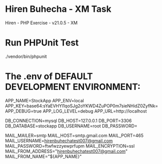 # Hiren Buhecha - XM Task
Hiren - PHP Exercise - v21.0.5 - XM

# Run PHPUnit Test
./vendor/bin/phpunit

# The .env of DEFAULT DEVELOPMENT ENVIRONMENT:

   APP_NAME=StockApp 
   APP_ENV=local
   APP_KEY=base64:sYaEVHYl1qoSJg2oYKWD4ZuPOP0m7sieNHidZ0ZyfNk=
   APP_DEBUG=true
   APP_LOG_LEVEL=debug
   APP_URL=http://localhost
   
   DB_CONNECTION=mysql
   DB_HOST=127.0.0.1
   DB_PORT=3306
   DB_DATABASE=stockapp
   DB_USERNAME=root
   DB_PASSWORD=

   MAIL_MAILER=smtp
   MAIL_HOST=smtp.gmail.com
   MAIL_PORT=465
   MAIL_USERNAME=hirenbuhechatest007@gmail.com
   MAIL_PASSWORD=ftwfwzzyewprfupm
   MAIL_ENCRYPTION=ssl
   MAIL_FROM_ADDRESS="hirenbuhechatest007@gmail.com"
   MAIL_FROM_NAME="${APP_NAME}"
